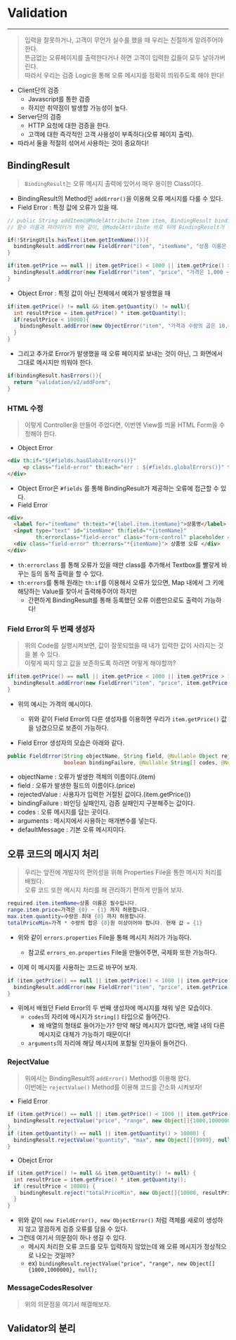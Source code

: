 # Validation
---
> 입력을 잘못하거나, 고객이 무언가 실수를 했을 때 우리는 친절하게 알려주어야 한다.  
> 뜬금없는 오류페이지를 출력한다거나 하면 고객이 입력한 값들이 모두 날아가버린다.  
> 따라서 우리는 검증 Logic을 통해 오류 메시지를 정확히 띄워주도록 해야 한다!  

- Client단의 검증
  - Javascript를 통한 검증
  - 하지만 취약점이 발생할 가능성이 높다.
- Server단의 검증
  - HTTP 요청에 대한 검증을 한다.
  - 고객에 대한 즉각적인 고객 사용성이 부족하다(오류 페이지 출력).
- 따라서 둘을 적절히 섞어서 사용하는 것이 중요하다!

## BindingResult
> ```BindingResult```는 오류 메시지 출력에 있어서 매우 용이한 Class이다.  

- BindingResult의 Method인 ```addError()```을 이용해 오류 메시지를 다룰 수 있다.
- Field Error : 특정 값에 오류가 있을 때.
```java
// public String addItem(@ModelAttribute Item item, BindingResult bindingResult, RedirectAttributes redirectAttributes)
// 함수 이름과 파라미터가 위와 같이, @ModelAttribute 바로 뒤에 BindingResult가 반드시 와야한다!

if(!StringUtils.hasText(item.getItemName())){
  bindingResult.addError(new FieldError("item", "itemName", "상품 이름은 필수입니다.");
}

if(item.getPrice == null || item.getPrice() < 1000 || item.getPrice() > 1000000){
  bindingResult.addError(new FieldError("item", "price", "가격은 1,000 ~ 1,000,000까지 허용합니다.");
}
```
- Object Error : 특정 값이 아닌 전체에서 예외가 발생했을 때
```java
if(item.getPrice() != null && item.getQuantity() != null){
  int resultPrice = item.getPrice() * item.getQuantity();
  if(resultPrice < 10000){
    bindingResult.addError(new ObjectError("item", "가격과 수량의 곱은 10,000원 이상이어야 합니다. 현재 값 = " + resultPrice));
  }
}
```
- 그리고 추가로 Error가 발생했을 때 오류 페이지로 보내는 것이 아닌, 그 화면에서 그대로 메시지만 띄워야 한다.
```java
if(bindingResult.hasErrors()){
  return "validation/v2/addForm";
}
```  

### HTML 수정
> 이렇게 Controller을 만들어 주었다면, 이번엔 View를 띄울 HTML Form을 수정해야 한다.  
- Object Error
```HTML
<div th:if="${#fields.hasGlobalErrors()}"
     <p class="field-error" th:each="err : ${#fields.globalErrors()}" th:text="${err}">글로벌 오류 메시지</p>
</div>
```
  - Object Error은 ```#fields``` 를 통해 BindingResult가 제공하는 오류에 접근할 수 있다.
- Field Error
```HTML
<div>
  <label for="itemName" th:text="#{label.item.itemName}">상품명</label>
  <input type="text" id="itemName" th:field="*{itemName}"
         th:errorclass="field-error" class="form-control" placeholder = "이름을 입력하세요">
  <div class="field-error" th:errors="*{itemName}"> 상품명 오류 </div>
</div>
```
  - ```th:errorclass``` 를 통해 오류가 있을 때만 class를 추가해서 Textbox를 빨갛게 바꾸는 등의 동적 출력을 할 수 있다.
  - ```th:errors```를 통해 원래는 ```th:if```를 이용해서 오류가 있으면, Map 내에서 그 키에 해당하는 Value를 찾아서 출력해주어야 하지만
    - 간편하게 BindingResult를 통해 등록했던 오류 이름만으로도 출력이 가능하다!
 
### Field Error의 두 번째 생성자
> 위의 Code를 실행시켜보면, 값이 잘못되었을 때 내가 입력한 값이 사라지는 것을 볼 수 있다.  
> 이렇게 짜지 않고 값을 보존하도록 하려면 어떻게 해야할까?  
```java
if(item.getPrice() == null || item.getPrice < 1000 || item.getPrice > 1000000){
  bindingResult.addError(new FieldError("item", "price", item.getPrice(), false, null, null, "가격은 1,000 ~ 1,000,000 범위입니다."));
}
```
- 위의 예시는 가격의 예시이다.
  - 위와 같이 Field Error의 다른 생성자를 이용하면 우리가 ```item.getPrice()``` 값을 넘겼으므로 보존이 가능하다.  

- Field Error 생성자의 모습은 아래와 같다.
```java
public FieldError(String objectName, String field, @Nullable Object rejectedValue, 
                  boolean bindingFailure, @Nullable String[] codes, @Nullable Object[] arguments, @Nullable String defaultMessage)
```
- objectName : 오류가 발생한 객체의 이름이다.(item)
- field : 오류가 발생한 필드의 이름이다.(price)
- rejectedValue : 사용자가 입력한 거절된 값이다.(item.getPrice())
- bindingFailure : 바인딩 실패인지, 검증 실패인지 구분해주는 값이다.
- codes : 오류 메시지를 담는 곳이다.
- arguments : 메시지에서 사용하는 매개변수를 넣는다.
- defaultMessage : 기본 오류 메시지이다.

## 오류 코드의 메시지 처리
> 우리는 앞전에 개발자의 편의성을 위해 Properties File을 통한 메시지 처리를 배웠다.  
> 오류 코드 또한 메시지 처리를 해 관리하기 편하게 만들어 보자.  

```java
required.item.itemName=상품 이름은 필수입니다.
range.item.price=가격은 {0} ~ {1} 까지 허용합니다.
max.item.quantity=수량은 최대 {0} 까지 허용합니다.
totalPriceMin=가격 * 수량의 합은 {0}원 이상이어야 합니다. 현재 값 = {1}
```
- 위와 같이 ```errors.properties``` File을 통해 메시지 처리가 가능하다.
  - 참고로 ```errors_en.properties``` File을 만들어주면, 국제화 또한 가능하다.  

- 이제 이 메시지를 사용하는 코드로 바꾸어 보자.  
```java
if (item.getPrice() == null || item.getPrice() < 1000 || item.getPrice() >1000000) {
  bindingResult.addError(new FieldError("item", "price", item.getPrice(), false, new String[]{"range.item.price"}, new Object[]{1000, 1000000}, null));
}
```
- 위에서 배웠던 Field Error의 두 번째 생성자에 메시지를 채워 넣은 모습이다.
  - ```codes```의 자리에 메시지가 ```String[]``` 타입으로 들어간다.
    - 왜 배열의 형태로 들어가는가? 만약 해당 메시지가 없다면, 배열 내의 다른 메시지로 대체가 가능하기 때문이다!
  - ```arguments```의 자리에 해당 메시지에 포함될 인자들이 들어간다. 

### RejectValue
> 위에서는 BindingResult의 ```addError()``` Method를 이용해 왔다.  
> 이번에는 ```rejectValue()``` Method를 이용해 코드를 간소화 시켜보자!  

- Field Error
```java
if (item.getPrice() == null || item.getPrice() < 1000 || item.getPrice() > 1000000) {
  bindingResult.rejectValue("price", "range", new Object[]{1000,1000000}, null);
}
if (item.getQuantity() == null || item.getQuantity() > 10000) {
  bindingResult.rejectValue("quantity", "max", new Object[]{9999}, null);
}
```  
- Obejct Error
```java
if (item.getPrice() != null && item.getQuantity() != null) {
  int resultPrice = item.getPrice() * item.getQuantity();
  if (resultPrice < 10000) {
    bindingResult.reject("totalPriceMin", new Object[]{10000, resultPrice}, null);
  }
}
```
- 위와 같이 ```new FieldError(), new ObjectError()``` 처럼 객체를 새로이 생성하지 않고 깔끔하게 검증 오류를 담을 수 있다.
- 그런데 여기서 의문점이 하나 생길 수 있다.
  - 메시지 처리한 오류 코드를 모두 입력하지 않았는데 왜 오류 메시지가 정상적으로 나오는 것일까?
  - ex) ```bindingResult.rejectValue("price", "range", new Object[]{1000,1000000}, null);```

### MessageCodesResolver
> 위의 의문점을 여기서 해결해보자.  


## Validator의 분리
